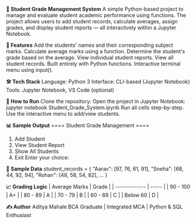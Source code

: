 **📘 Student Grade Management System**
A simple Python-based project to manage and evaluate student academic performance using functions. The project allows users to add student records, calculate averages, assign grades, and display student reports — all interactively within a Jupyter Notebook.

**📌 Features**
Add the students' names and their corresponding subject marks.
Calculate average marks using a function.
Determine the student's grade based on the average.
View individual student reports.
View all student records.
Built entirely with Python functions.
Interactive terminal menu using input().

**🛠️ Tech Stack**
Language: Python 3
Interface: CLI-based (Jupyter Notebook)
Tools: Jupyter Notebook, VS Code (optional)


**🚀 How to Run**
Clone the repository:
Open the project in Jupyter Notebook:
jupyter notebook Student_Grade_System.ipynb
Run all cells step-by-step.
Use the interactive menu to add/view students.

**📊 Sample Output**
==== Student Grade Management ====
1. Add Student
2. View Student Report
3. Show All Students
4. Exit
Enter your choice:

**📁 Sample Data**
student_records = {
    "Aarav": [97, 76, 61, 91],
    "Sneha": [68, 44, 92, 94],
    "Rohan": [48, 58, 54, 82],
    ...
}

**📈 Grading Logic**
| Average Marks | Grade |
| ------------- | ----- |
| 90 - 100      | A+    |
| 80 - 89       | A     |
| 70 - 79       | B     |
| 60 - 69       | C     |
| Below 60      | D     |

**✍️ Author**
Aditya Mahale
BCA Graduate | Integrated MCA | Python & SQL Enthusiast
